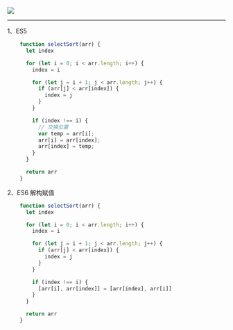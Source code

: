 ![](https://p6-juejin.byteimg.com/tos-cn-i-k3u1fbpfcp/f397150299de491aa239b625f1be5a1e~tplv-k3u1fbpfcp-zoom-in-crop-mark:1512:0:0:0.awebp?)

---

1、ES5

```js
    function selectSort(arr) {
      let index

      for (let i = 0; i < arr.length; i++) {
        index = i

        for (let j = i + 1; j < arr.length; j++) {
          if (arr[j] < arr[index]) {
            index = j
          }
        }

        if (index !== i) {
          // 交换位置
          var temp = arr[i];
          arr[i] = arr[index];
          arr[index] = temp;
        }
      }

      return arr
    }
```

2、ES6 解构赋值

```js
    function selectSort(arr) {
      let index

      for (let i = 0; i < arr.length; i++) {
        index = i

        for (let j = i + 1; j < arr.length; j++) {
          if (arr[j] < arr[index]) {
            index = j
          }
        }

        if (index !== i) {
          [arr[i], arr[index]] = [arr[index], arr[i]]
        }
      }

      return arr
    }
```
